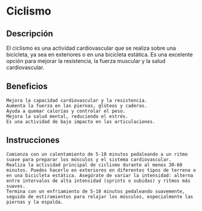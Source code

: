 # Ciclismo

## Descripción

El ciclismo es una actividad cardiovascular que se realiza sobre una bicicleta, ya sea en exteriores o en una bicicleta estática. Es una excelente opción para mejorar la resistencia, la fuerza muscular y la salud cardiovascular.

## Beneficios

    Mejora la capacidad cardiovascular y la resistencia.
    Aumenta la fuerza en las piernas, glúteos y caderas.
    Ayuda a quemar calorías y controlar el peso.
    Mejora la salud mental, reduciendo el estrés.
    Es una actividad de bajo impacto en las articulaciones.

## Instrucciones

    Comienza con un calentamiento de 5-10 minutos pedaleando a un ritmo suave para preparar los músculos y el sistema cardiovascular.
    Realiza la actividad principal de ciclismo durante al menos 30-60 minutos. Puedes hacerlo en exteriores en diferentes tipos de terreno o en una bicicleta estática. Asegúrate de variar la intensidad: alterna entre intervalos de alta intensidad (sprints o subidas) y ritmos más suaves.
    Termina con un enfriamiento de 5-10 minutos pedaleando suavemente, seguido de estiramientos para relajar los músculos, especialmente las piernas y la espalda.
